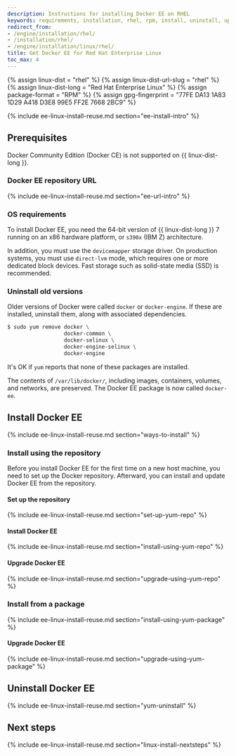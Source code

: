 ```yaml
---
description: Instructions for installing Docker EE on RHEL
keywords: requirements, installation, rhel, rpm, install, uninstall, upgrade, update
redirect_from:
- /engine/installation/rhel/
- /installation/rhel/
- /engine/installation/linux/rhel/
title: Get Docker EE for Red Hat Enterprise Linux
toc_max: 4
---
```


{% assign linux-dist = "rhel" %}
{% assign linux-dist-url-slug = "rhel" %}
{% assign linux-dist-long = "Red Hat Enterprise Linux" %}
{% assign package-format = "RPM" %}
{% assign gpg-fingerprint = "77FE DA13 1A83 1D29 A418  D3E8 99E5 FF2E 7668 2BC9" %}

{% include ee-linux-install-reuse.md section="ee-install-intro" %}

## Prerequisites

Docker Community Edition (Docker CE) is not supported on {{ linux-dist-long }}.

### Docker EE repository URL

{% include ee-linux-install-reuse.md section="ee-url-intro" %}

### OS requirements

To install Docker EE, you need the 64-bit version of {{ linux-dist-long }} 7
running on an x86 hardware platform, or `s390x` (IBM Z) architecture.

In addition, you must use the `devicemapper` storage driver. On production
systems, you must use `direct-lvm` mode, which requires one or more dedicated
block devices. Fast storage such as solid-state media (SSD) is recommended.

### Uninstall old versions

Older versions of Docker were called `docker` or `docker-engine`. If these are
installed, uninstall them, along with associated dependencies.

```bash
$ sudo yum remove docker \
                  docker-common \
                  docker-selinux \
                  docker-engine-selinux \
                  docker-engine
```

It's OK if `yum` reports that none of these packages are installed.

The contents of `/var/lib/docker/`, including images, containers, volumes, and
networks, are preserved. The Docker EE package is now called `docker-ee`.

## Install Docker EE

{% include ee-linux-install-reuse.md section="ways-to-install" %}

### Install using the repository

Before you install Docker EE for the first time on a new host machine, you need
to set up the Docker repository. Afterward, you can install and update Docker EE
from the repository.

#### Set up the repository

{% include ee-linux-install-reuse.md section="set-up-yum-repo" %}

#### Install Docker EE

{% include ee-linux-install-reuse.md section="install-using-yum-repo" %}

#### Upgrade Docker EE

{% include ee-linux-install-reuse.md section="upgrade-using-yum-repo" %}

### Install from a package

{% include ee-linux-install-reuse.md section="install-using-yum-package" %}

#### Upgrade Docker EE

{% include ee-linux-install-reuse.md section="upgrade-using-yum-package" %}

## Uninstall Docker EE

{% include ee-linux-install-reuse.md section="yum-uninstall" %}

## Next steps

{% include ee-linux-install-reuse.md section="linux-install-nextsteps" %}
